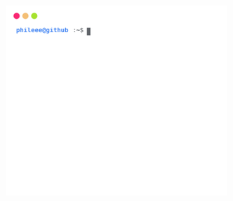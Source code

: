 <img align=center src='https://github.com/phileee/stats-terminal-style/blob/master/github_stats.svg'>
